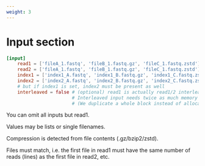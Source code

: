 ```yaml
---
weight: 3
---
```


# Input section

```toml
[input]
    read1 = ['fileA_1.fastq', 'fileB_1.fastq.gz', 'fileC_1.fastq.zstd']
    read2 = ['fileA_1.fastq', 'fileB_1.fastq.gz', 'fileC_1.fastq.zstd'] # (optional)
    index1 = ['index1_A.fastq', 'index1_B.fastq.gz', 'index1_C.fastq.zstd'] # (optional)
    index2 = ['index2_A.fastq', 'index2_B.fastq.gz', 'index2_C.fastq.zstd'] # (optional)
    # but if index1 is set, index2 must be present as well
    interleaved = false # (optional) read1 is actually read1/2 interleaved. Read2 must not be set.
                        # Interleaved input needs twice as much memory than non-interleaved input.
                        # (We duplicate a whole block instead of allocating each read for performance reasons)
```

You can omit all inputs but read1. 

Values may be lists or single filenames.

Compression is detected from file contents (.gz/bzip2/zstd).

Files must match, i.e. the first file in read1 must have the same number of reads (lines) as the first file in read2, etc.


